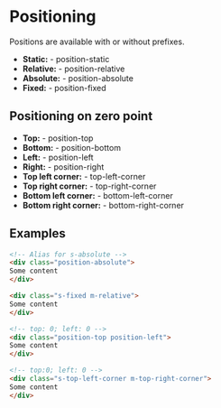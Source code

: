 # Positioning

Positions are available with or without prefixes.

- **Static:** - position-static
- **Relative:** - position-relative
- **Absolute:** - position-absolute
- **Fixed:** - position-fixed

## Positioning on zero point
- **Top:** - position-top
- **Bottom:** - position-bottom
- **Left:** - position-left
- **Right:** - position-right
- **Top left corner:** - top-left-corner
- **Top right corner:** - top-right-corner
- **Bottom left corner:** - bottom-left-corner
- **Bottom right corner:** - bottom-right-corner

## Examples
````Html
<!-- Alias for s-absolute -->
<div class="position-absolute">
Some content
</div>

<div class="s-fixed m-relative">
Some content
</div>

<!-- top: 0; left: 0 -->
<div class="position-top position-left">
Some content
</div>

<!-- top:0; left: 0 -->
<div class="s-top-left-corner m-top-right-corner">
Some content
</div>
````
